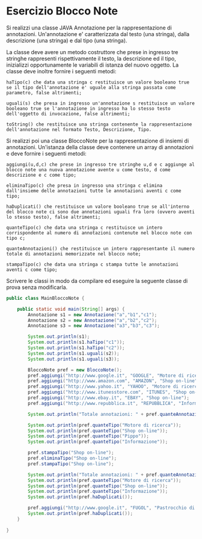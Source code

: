 # Esercizio Blocco Note

Si realizzi una classe JAVA Annotazione per la rappresentazione di annotazioni. Un'annotazione e' caratterizzata dal testo (una stringa), dalla descrizione (una stringa) e dal tipo (una stringa). 

La classe deve avere un metodo costruttore che prese in ingresso tre stringhe rappresenti rispettivamente il testo, la descrizione ed il tipo, inizializzi opportunamente le variabili di istanza del nuovo oggetto. La classe deve inoltre fornire i seguenti metodi:

    haTipo(c) che data una stringa c restituisce un valore booleano true se il tipo dell'annotazione e' uguale alla stringa passata come parametro, false altrimenti;

    uguali(s) che presa in ingresso un'annotazione s restituisce un valore booleano true se l'annotazione in ingresso ha lo stesso testo dell'oggetto di invocazione, false altrimenti;

    toString() che restituisce una stringa contenente la rappresentazione dell'annotazione nel formato Testo, Descrizione, Tipo.

Si realizzi poi una classe BloccoNote per la rappresentazione di insiemi di annotazioni. Un'istanza della classe deve contenere un array di annotazioni e deve fornire i seguenti metodi:

    aggiungi(u,d,c) che prese in ingresso tre stringhe u,d e c aggiunge al blocco note una nuova annotazione avente u come testo, d come descrizione e c come tipo;

    eliminaTipo(c) che presa in ingresso una stringa c elimina dall'insieme delle annotazioni tutte le annotazioni aventi c come tipo;

    haDuplicati() che restituisce un valore booleano true se all'interno del blocco note ci sono due annotazioni uguali fra loro (ovvero aventi lo stesso testo), false altrimenti;

    quanteTipo(c) che data una stringa c restituisce un intero corrispondente al numero di annotazioni contenute nel blocco note con tipo c;

    quanteAnnotazioni() che restituisce un intero rappresentante il numero totale di annotazioni memorizzate nel blocco note;

    stampaTipo(c) che data una stringa c stampa tutte le annotazioni aventi c come tipo;

Scrivere le classi in modo da compilare ed eseguire la seguente classe di prova senza modificarla.


```java
public class MainBloccoNote {

	public static void main(String[] args) {
		Annotazione s1 = new Annotazione("a","b1","c1");
		Annotazione s2 = new Annotazione("a","b2","c2");
		Annotazione s3 = new Annotazione("a3","b3","c3");

		System.out.println(s1);
		System.out.println(s1.haTipo("c1"));
		System.out.println(s1.haTipo("c2"));
		System.out.println(s1.uguali(s2));
		System.out.println(s1.uguali(s3));

		BloccoNote pref = new BloccoNote();
		pref.aggiungi("http://www.google.it", "GOOGLE", "Motore di ricerca");
		pref.aggiungi("http://www.amazon.com", "AMAZON", "Shop on-line");
		pref.aggiungi("http://www.yahoo.it", "YAHOO", "Motore di ricerca");
		pref.aggiungi("http://www.itunesstore.com", "ITUNES", "Shop on-line");
		pref.aggiungi("http://www.ebay.it", "EBAY", "Shop on-line");
		pref.aggiungi("http://www.repubblica.it", "REPUBBLICA", "Informazione");

		System.out.println("Totale annotazioni: " + pref.quanteAnnotazioni());

		System.out.println(pref.quanteTipo("Motore di ricerca"));
		System.out.println(pref.quanteTipo("Shop on-line"));
		System.out.println(pref.quanteTipo("Pippo"));
		System.out.println(pref.quanteTipo("Informazione"));

		pref.stampaTipo("Shop on-line");
		pref.eliminaTipo("Shop on-line");
		pref.stampaTipo("Shop on-line");

		System.out.println("Totale annotazioni: " + pref.quanteAnnotazioni());
		System.out.println(pref.quanteTipo("Motore di ricerca"));
		System.out.println(pref.quanteTipo("Shop on-line"));
		System.out.println(pref.quanteTipo("Informazione"));
		System.out.println(pref.haDuplicati());

		pref.aggiungi("http://www.google.it", "FUGOL", "Pastrocchio di rierca");
		System.out.println(pref.haDuplicati());		
	}
	
}
```